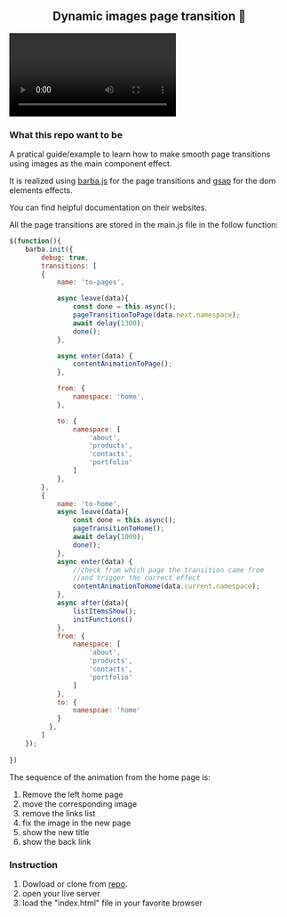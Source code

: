 <h2 style="text-align:center">Dynamic images page transition 🦾</h2>

![](demo.mov)

### What this repo want to be

A pratical guide/example to learn how to make smooth page transitions using images as the main component effect.

It is realized using [barba.js](http://https://barba.js.org/ "barba.js") for the page transitions and [gsap](https://greensock.com/gsap/ "gsap") for the dom elements effects.

You can find helpful documentation on their websites.

All the page transitions are stored in the main.js file in the follow function:

```javascript
$(function(){
    barba.init({
        debug: true,
        transitions: [
        {
            name: 'to-pages',

            async leave(data){
                const done = this.async();
                pageTransitionToPage(data.next.namespace);
                await delay(1300);
                done();
            },

            async enter(data) {
                contentAnimationToPage();
            },

            from: {
                namespace: 'home',
            },

            to: {
                namespace: [
                    'about',
                    'products',
                    'contacts',
                    'portfolio'
                ]
            },
        },
        {
            name: 'to-home',
            async leave(data){
                const done = this.async();
                pageTransitionToHome();
                await delay(1000);
                done();
            },
            async enter(data) {
                //check from which page the transition came from
                //and trigger the correct effect
                contentAnimationToHome(data.current.namespace);
            },
            async after(data){
                listItemsShow();
                initFunctions()
            },
            from: {
                namespace: [
                    'about',
                    'products',
                    'contacts',
                    'portfolio'
                ]
            },
            to: {
                namespcae: 'home'
            }
          },
        ]
    });
    
})
```
The sequence of the animation from the home page is:
1. Remove the left home page
2. move the corresponding image
3. remove the links list
4. fix the image in the new page
5. show the new title
6. show the back link

### Instruction

1. Dowload or clone from [repo](https://github.com/Valerioageno/dynamic-images-page-transition.git "repo").
2. open your live server
3. load the "index.html" file in your favorite browser
